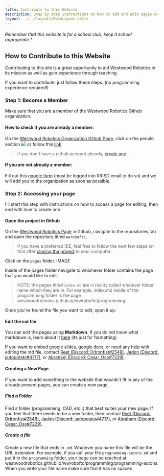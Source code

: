 ```yaml
---
title: Contribute to this Website
description: Step by step instructions on how to add and edit pages on this website.
layout: ../../layouts/MainLayout.astro
---
```


###### Remember that this website is for a school club, keep it school appropriate.*

## How to Contribute to this Website
Contributing to this site is a great opportunity to aid Westwood Robotics in its mission as well as gain experience through teaching.

If you want to contribute, just follow these steps. (no programming experience required!)
<!--- TODO: Once the Github tutorial is complete, just change the first step to a link to the Github page --->
### Step 1: Become a Member
Make sure that you are a member of the Westwood Robotics Github organization. 

#### How to check if you are already a member:
On the [Westwood Robotics Organization Github Page](https://github.com/WestwoodRobotics), click on the people section ![](wwroboftc/src/pages/contribute/2022-08-07-17-12-53.png) or follow this [link](https://github.com/orgs/WestwoodRobotics/people).
> if you don't have a github account already, [create one](https://github.com/signup)

#### If you are not already a member:
Fill out this [google form](https://forms.gle/suwh3sPg8qEHCRez5) (must be logged into RRISD email to do so) and we will add you to the organization as soon as possible.

### Step 2: Accessing your page
I'll start this step with instructions on how to access a page for editing, then end with how to create one.

#### Open the project in Github
On the [Westwood Robotics Page](https://github.com/WestwoodRobotics) in Github, navigate to the repositories tab and open the repository titled ```wwroboftc```.

> if you have a preferred IDE, feel free to follow the next few steps on that after [cloning the project](/wwroboftc/programming/GitHub) to your computer.

Click on the ```pages``` folder.
IMAGE

Inside of the pages folder navigate to whichever folder contains the page that you would like to edit.

> NOTE: the pages titled ```index.md``` are in reality called whatever folder name which they are in. For example, index.md inside of the programming folder is the page westwoodrobotics.github.io/wwroboftc/programming.

Once you've found the file you want to edit, open it up. 

#### Edit the md file
You can edit the pages using **Markdown**. If you do not know what markdown is, learn about it [here](https://www.markdownguide.org/cheat-sheet/) (its just for formatting).

If you want to embed google slides, google docs, or need any help with editing the md file, contact [Reet (Discord: DrIronfist#2548)](https://discord.com/users/726608190023663666), [Jadon (Discord: jadopotato#4717)](https://discord.com/users/542163475380830208), or [Abraham (Discord: Cesar_Oso#7229)](https://discord.com/users/770472531324698624).

#### Creating a New Page
If you want to add something to the website that wouldn't fit in any of the already present pages, you can create a new page.

##### Find a Folder
Find a folder (programming, CAD, etc..) that best suites your new page. If you feel that there needs to be a new folder, then contact [Reet (Discord: DrIronfist#2548)](https://discord.com/users/726608190023663666), [Jadon (Discord: jadopotato#4717)](https://discord.com/users/542163475380830208), or [Abraham (Discord: Cesar_Oso#7229)](https://discord.com/users/770472531324698624). 

##### Create a file
Create a new file that ends in ```.md```. Whatever you name this file will be the URL extension. For example, if you call your file ```programming-autons.md``` and put it in the ```programming``` folder, your page can be reached at westwoodrobotics.github.io/wwroboftc/programming/programming-autons. When you write your file name make sure that it has no spaces








